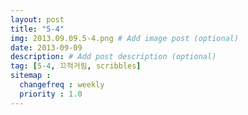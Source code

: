 ```yaml
---
layout: post
title: "5-4"
img: 2013.09.09.5-4.png # Add image post (optional)
date: 2013-09-09
description: # Add post description (optional)
tag: [5-4, 끄적거림, scribbles]
sitemap :
  changefreq : weekly
  priority : 1.0
---
```


